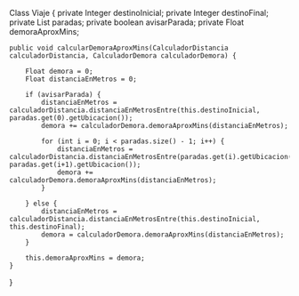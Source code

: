 Class Viaje {
    private Integer destinoInicial;
    private Integer destinoFinal;
    private List<Parada> paradas;
    private boolean avisarParada;
    private Float demoraAproxMins;

    public void calcularDemoraAproxMins(CalculadorDistancia calculadorDistancia, CalculadorDemora calculadorDemora) {

        Float demora = 0;
        Float distanciaEnMetros = 0;

        if (avisarParada) {
            distanciaEnMetros = calculadorDistancia.distanciaEnMetrosEntre(this.destinoInicial, paradas.get(0).getUbicacion());
            demora += calculadorDemora.demoraAproxMins(distanciaEnMetros);
            
            for (int i = 0; i < paradas.size() - 1; i++) {
                distanciaEnMetros = calculadorDistancia.distanciaEnMetrosEntre(paradas.get(i).getUbicacion(), paradas.get(i+1).getUbicacion());
                demora += calculadorDemora.demoraAproxMins(distanciaEnMetros);
            }

        } else {
            distanciaEnMetros = calculadorDistancia.distanciaEnMetrosEntre(this.destinoInicial, this.destinoFinal);
            demora = calculadorDemora.demoraAproxMins(distanciaEnMetros); 
        }

        this.demoraAproxMins = demora;
    }
}
